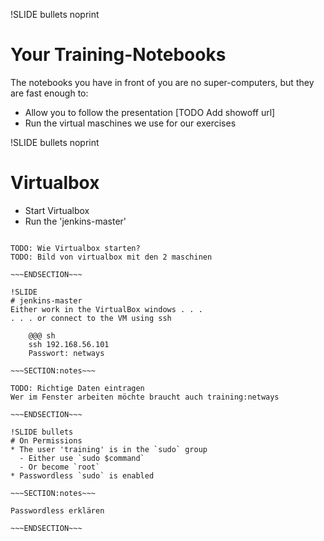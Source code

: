 !SLIDE bullets noprint
# Your Training-Notebooks
The notebooks you have in front of you are no super-computers,
but they are fast enough to:

* Allow you to follow the presentation [TODO Add showoff url]
* Run the virtual maschines we use for our exercises

!SLIDE bullets noprint
# Virtualbox
* Start Virtualbox
* Run the 'jenkins-master'

~~~SECTION:notes~~~

TODO: Wie Virtualbox starten?
TODO: Bild von virtualbox mit den 2 maschinen

~~~ENDSECTION~~~

!SLIDE 
# jenkins-master
Either work in the VirtualBox windows . . .  
. . . or connect to the VM using ssh

    @@@ sh
    ssh 192.168.56.101
    Passwort: netways

~~~SECTION:notes~~~

TODO: Richtige Daten eintragen
Wer im Fenster arbeiten möchte braucht auch training:netways

~~~ENDSECTION~~~

!SLIDE bullets
# On Permissions
* The user 'training' is in the `sudo` group
  - Either use `sudo $command`
  - Or become `root`
* Passwordless `sudo` is enabled

~~~SECTION:notes~~~

Passwordless erklären

~~~ENDSECTION~~~
